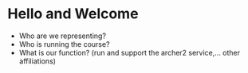# Hello and Welcome


- Who are we representing?
- Who is running the course?
- What is our function? (run and support the archer2 service,... other affiliations)